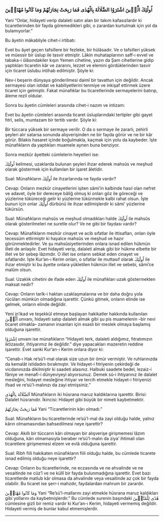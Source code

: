 ### اُولٰٓئِكَ الَّذٖينَ اشْتَرَوُا الضَّلَالَةَ بِالْهُدٰى فَمَا رَبِحَتْ تِجَارَتُهُمْ وَمَا كَانُوا مُهْتَدٖينَ
Yani “Onlar, hidayeti verip dalaleti satın alan bir takım kafasızlardır ki ticaretlerinden bir fayda göremedikleri gibi, o zarardan kurtulmak için yol da bulamıyorlar.”

Bu âyetin mâkabliyle cihet-i irtibatı:

Evet bu âyet geçen tafsillere bir fezleke, bir hülâsadır. Ve o tafsilleri yüksek ve müessir bir üslup ile tasvir etmiştir. Lâkin muhataplarının saff-ı evvel ve tabaka-i ûlâsındakiler kışın Yemen cihetine, yazın da Şam cihetlerine gidip yaptıkları ticaretin kâr ve zararını, lezzet ve elemini gördüklerinden tasvir için ticaret üslubu intihab edilmiştir. Şöyle ki:

Nev-i beşerin dünyaya gönderilmesi daimî bir tavattun için değildir. Ancak sermayesi olan istidat ve kabiliyetlerini tenmiye ve inkişaf ettirmek üzere ticaret için gelmiştir. Fakat münafıklar bu ticaretlerinde sermayelerini batırıp, âleme rezil oldular.

Sonra bu âyetin cümleleri arasında cihet-i nazım ve intizam:

Evet bu âyetin cümleleri arasında ticaret üsluplarındaki tertipler gibi gayet fıtrî, selis, muntazam bir tertib vardır. Şöyle ki:

Bir tüccara yüksek bir sermaye verilir. O da o sermaye ile zararlı, zehirli şeyleri alır satarsa sonunda alışverişinden ne bir fayda görür ve ne bir kâr görür. Bilakis hasaret içinde boğulmakla, kaçmak için yolu da kaybeder. İşte münafıkların da yaptıkları muamele aynen buna benziyor.

Sonra mezkûr âyetteki cümlelerin heyetleri ise:

<span class="arabic" dir="rtl">اُولٰٓئِكَ</span> kelimesi, uzaklarda bulunan şeyleri ihzar ederek mahsûs ve meşhud olarak göstermek için kullanılan bir işaret âletidir.

Sual: Münafıkların <span class="arabic" dir="rtl">اُولٰٓئِكَ</span> ile ihzarlarında ne fayda vardır?

Cevap: Onların mezkûr cinayetlerini işiten sâmi’in kalbinde hasıl olan nefret ve adavet, öyle bir dereceye bâliğ olmuş ki onları göz ile göreceği ve yüzlerine tüküreceği gelir ki yüzlerine tükürmekle kalbi rahat olsun. İşte bunun için onlar <span class="arabic" dir="rtl">اُولٰٓئِكَ</span> dürbünü ile ihzar edilmişlerdir ki sâmi’ yüzlerine tükürsün.

Sual: Münafıkların mahsûs ve meşhud olmadıkları halde <span class="arabic" dir="rtl">اُولٰٓئِكَ</span> ile mahsûs olarak gösterilmeleri ne suretle olur? Ve ne gibi bir faydası vardır?

Cevap: Münafıkların mezkûr cinayet ve acib sıfatlar ile ittisafları, onları öyle tecessüm ettirmiştir ki hayalce mahsûs ve meşhud ve hazır görünmektedirler. Ve şu mahsûsiyetlerinden onlara isnad edilen hükmün illeti de anlaşılır. Evet hidayeti verip, dalaleti almak gibi bir hükme elbette bir illet ve bir sebep lâzımdır. O illet ise onların sebkat eden cinayet ve sıfatlarıdır. İşte Kur’an-ı Kerim onları, o sıfatlar ile muttasıf olarak <span class="arabic" dir="rtl">اُولٰٓئِكَ</span> ile ihzar etmiştir ki bu âyette onlara yükletilen hükmün illet ve sebebi, sâmi’ce malûm olsun.

Sual: Uzaklık cihetini de ifade eden <span class="arabic" dir="rtl">اُولٰٓئِكَ</span> ile münafıkları uzak göstermekten maksat nedir?

Cevap: Onların tarîk-i haktan uzaklaşmalarına ve bir daha doğru yola rücûları mümkün olmadığına işarettir. Çünkü gitmek, onların elinde ise gelmek, onların elinde değildir.

Yeni in’ikad ve teşekkül etmeye başlayan hakikatler hakkında kullanılan <span class="arabic" dir="rtl">اَلَّذٖينَ</span> unvanı, hidayeti satıp dalaleti almak gibi şu pis muamelenin –bir nevi ticaret olmakla– zamanın insanları için esaslı bir meslek olmaya başlamış olduğuna işarettir.

<span class="arabic" dir="rtl">اِشْتَرَوُا</span> unvanı ise münafıkların “Hidayeti terk, dalaleti aldığımız, fıtratımızın iktizasıdır, ihtiyarımız ile değildir.” diye yapacakları mazeretin reddine işarettir. Evet sanki Kur’an-ı Kerim onlara diyor ki:

“Cenab-ı Hak re’sü’l-mal olarak size uzun bir ömür vermiştir. Ve ruhlarınızda da kemalât istidadını bırakmıştır. Ve hidayet-i fıtriyenin çekirdeği de vicdanınızda dikilmiştir ki saadeti alasınız. Halbuki saadete bedel, lezaiz-i fâniye ve menafi-i dünyeviyeyi alıyorsunuz. Demek sû-i ihtiyarınız ile dalalet mesleğini, hidayet mesleğine ihtiyar ve tercih etmekle hidayet-i fıtriyenizi ifsad ve re’sü’l-malınızı da zayi etmişsiniz.”

<span class="arabic" dir="rtl">اَلضَّلَالَةَ بِالْهُدٰى</span> Münafıkların iki hüsrana maruz kaldıklarına işarettir. Birisi: Dalalet hüsranıdır. İkincisi: Hidayet gibi büyük bir nimeti kaybetmektir.

<span class="arabic" dir="rtl">فَمَا رَبِحَتْ تِجَارَتُهُمْ</span> Yani “Ticaretlerinin kârı olmadı.”

Sual: Münafıkların bu ticaretlerinde re’sü’l-mal da zayi olduğu halde, yalnız kârın olmamasından bahsedilmesi neye işarettir?

Cevap: Akıllı bir tüccarın kârı olmayan bir alışverişe girişmemesi lâzım olduğuna, kârı olmamasıyla beraber re’sü’l-malın da ziya’ ihtimali olan ticaretlere girişmemesi elzem ve evlâ olduğuna işarettir.

Sual: Ribh fiili hakikaten münafıkların fiili olduğu halde, bu cümlede ticarete isnad edilmiş olduğu neye işarettir?

Cevap: Onların bu ticaretlerinde, ne eczasında ve ne ahvalinde ve ne vesaitinde ne cüz’î ve ne küllî bir fayda bulunmadığına işarettir. Evet bazı ticaretlerde matlub kâr olmasa da ahvalinde veya vesaitinde az çok bir fayda olabilir. Bu ticaret ise şerr-i mahzdır, faydalardan mahrum bir zarardır.

<span class="arabic" dir="rtl">وَمَا كَانُوا مُهْتَدٖينَ</span> Yani “Re’sü’l-mallarını zayi etmekle hüsrana maruz kaldıkları gibi yollarını da kaybetmişlerdir.” Bu cümlede surenin başındaki <span class="arabic" dir="rtl">هُدًى لِلْمُتَّقٖينَ</span> cümlesine gizli bir remiz vardır ki Kur’an-ı Kerim, hidayeti vermemiş değildir. Hidayeti vermiş de bunlar kabul etmemişlerdir.

***

